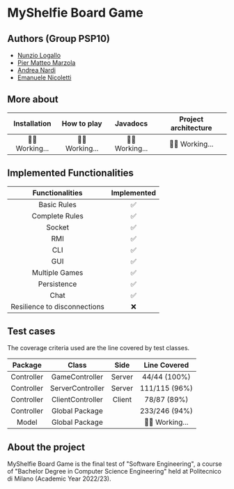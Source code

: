 # MyShelfie Board Game



## Authors (Group PSP10)

- [Nunzio Logallo](https://www.github.com/nlogallo)
- [Pier Matteo Marzola](https://www.github.com/pmmarzola)
- [Andrea Nardi](https://www.github.com/NrdAnd)
- [Emanuele Nicoletti](https://www.github.com/emanicoletti)


## More about


| Installation  | How to play | Javadocs | Project architecture|
| :-------------: | :-------------: | :--------: | :--------:|
| :mechanic:  Working...| :mechanic:  Working...| :mechanic: Working...| :mechanic: Working...|


## Implemented Functionalities


| Functionalities  | Implemented        |
| :-------------:  | :-------------:    |
| Basic Rules      | :white_check_mark: |
| Complete Rules   | :white_check_mark: |
| Socket           | :white_check_mark: |
| RMI              | :white_check_mark: |
| CLI              | :white_check_mark: |
| GUI              | :white_check_mark: |
| Multiple Games   | :white_check_mark: |
| Persistence      | :white_check_mark: |
| Chat             | :white_check_mark: |
| Resilience to disconnections | :x:    |



## Test cases

The coverage criteria used are the line covered by test classes.

| Package  | Class | Side | Line Covered |
| :-------------: | :-------------: | :--------: | :--------:|
|Controller| GameController | Server |  44/44 (100%) |
|Controller | ServerController | Server | 111/115 (96%) |
|Controller | ClientController | Client | 78/87 (89%) |
|Controller | Global Package | | 233/246 (94%) |
|Model| Global Package |  | :mechanic:  Working...|

## About the project

MyShelfie Board Game is the final test of "Software Engineering", a course of "Bachelor Degree in Computer Science Engineering" held at Politecnico di Milano (Academic Year 2022/23).
